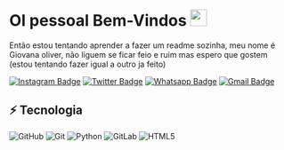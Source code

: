 # OI pessoal Bem-Vindos  <img src="https://raw.githubusercontent.com/aemmadi/aemmadi/master/wave.gif" width="30">

Então estou tentando aprender a fazer um readme sozinha, meu nome é Giovana oliver, não liguem se ficar feio e ruim mas espero que gostem (estou tentando fazer igual a outro ja feito)

[![Instagram Badge](https://img.shields.io/badge/-giovanaolivee-purple?style=flat-square&logo=instagram&logoColor=white&link=https://instagram.com/giovanaolivee/)](https://instagram.com/giovanaolivee)
[![Twitter Badge](https://img.shields.io/badge/-giovanaolivee-yellow?style=flat-square&logo=Twitter&logoColor=white&link=https://twitter.com/giovanaolivee/)](https://twitter.com/giovanaolivee/)
[![Whatsapp Badge](https://img.shields.io/badge/-11990015017-green?style=flat-square&logo=Whatsapp&logoColor=white&link=https://Whatsapp.com/11990015017/)](https://whatsapp.com/11990015017/)
[![Gmail Badge](https://img.shields.io/badge/olivergiovana452@gmail.com-red?style=flat-square&logo=gmail&logoColor=white&link=https://gmail.com/olivergiovana452@gmail.com/)](https://gmail.com/olivergiovana452@gmail.com/)

## ⚡ Tecnologia

![GitHub](https://img.shields.io/badge/-GitHub-red?style=flat-square&logo=github)
![Git](https://img.shields.io/badge/-Git-black?style=flat-square&logo=git)
![Python](https://img.shields.io/badge/-Python-green?style=flat-square&logo=python)
![GitLab](https://img.shields.io/badge/-GitLab-purple?style=flat-square&logo=gitlab)
![HTML5](https://img.shields.io/badge/-HTML5-orange?style=flat-square&logo=html5)

